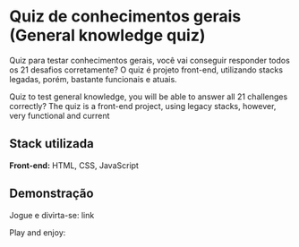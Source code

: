 # Quiz de conhecimentos gerais (General knowledge quiz)

Quiz para testar conhecimentos gerais, você vai conseguir responder todos os 21
desafios corretamente?
O quiz é projeto front-end, utilizando stacks legadas, porém, bastante funcionais e atuais.

Quiz to test general knowledge, you will be able to answer all 21
challenges correctly?
The quiz is a front-end project, using legacy stacks, however, very functional and current

## Stack utilizada

**Front-end:** HTML, CSS, JavaScript



## Demonstração

Jogue e divirta-se: link

Play and enjoy: